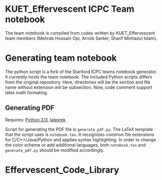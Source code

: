 KUET_Effervescent ICPC Team notebook
===================================

The team notebook is compiled from codes written by KUET_Effervescent team members (Mehrab Hossain Opi, Arnob Sarker, Sharif Minhazul Islam).

Generating team notebook
========================
The python script is a fork of the Stanford ICPC teams notebook generator. It currently hosts the team notebook. The included Python scripts differs from the original repository. Here, directories will be the section and file name without extension will be subsection. Now, code comment support latex math formating.

Generating PDF
--------------
Requires: [Python 2/3](https://www.python.org/), [latexmk](https://www.ctan.org/pkg/latexmk/)

Script for generating the PDF file is `generate_pdf.py`.
The LaTeX template that the script uses is `notebook.tex`. It recognizes common file extensions for C/C++/Java/Python and applies syntax highlighting. In order to change the color scheme or add additional languages, both `notebook.tex` and `generate_pdf.py` should be modified accordingly.
# Effervescent_Code_Library
